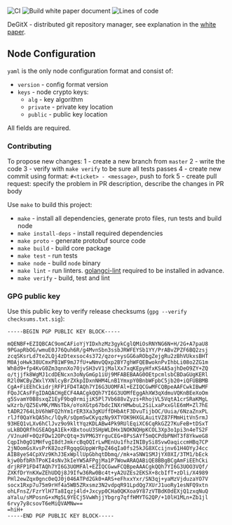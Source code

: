 ![CI](https://github.com/cqfn/degitx/workflows/CI/badge.svg?branch=master&event=push)
![Build white paper document](https://github.com/cqfn/degitx/workflows/Build%20white%20paper%20document/badge.svg)
![Lines of code](https://img.shields.io/tokei/lines/github/cqfn/degitx)


DeGitX - distributed git repository manager, see explanation in the [white paper](https://central.artipie.com/degit/wp/white-paper-latest.pdf).

## Node Configuration

`yaml` is the only node configuration format and consist of: 

 - `version` - config format version
 - `keys` - node crypto keys:
   - `alg` - key algorithm
   - `private` - private key location
   - `public` - public key location
   
All fields are required. 

<!--
@todo #25:30min Analyze projects and consensus algorithms above,
 extract summary and refernces, add to white paper. For projects:
 find white paper or other document, and extract summary from it.

Consensus algorithms:
 - http://www.cs.yale.edu/homes/aspnes/pinewiki/Paxos.html
 - https://en.wikipedia.org/wiki/Paxos_algorithm
 - https://raft.github.io/

Projects
 - [etcd](https://etcd.io/)
 - [brig](https://github.com/sahib/brig)

-->

### Contributing

To propose new changes:
 1 - create a new branch from `master`
 2 - write the code
 3 - verify with `make verify` to be sure all tests passes
 4 - create new commit using format: `#<ticket> - <message>`, push to fork
 5 - create pull request: specify the problem in PR description, describe the changes
 in PR body
 
Use `make` to build this project:
 - `make` - install all dependencies, generate proto files, run tests and build node
 - `make install-deps` - install required dependencies
 - `make proto` - generate protobuf source code
 - `make build` - build core package
 - `make test` - run tests
 - `make node` - build `node` binary
 - `make lint` - run linters. [golangci-lint](https://golangci-lint.run/) required to be installed in advance.
 - `make verify` - build, test and lint

### GPG public key

Use this public key to verify release checksums (`gpg --verify checksums.txt.sig`):
```
-----BEGIN PGP PUBLIC KEY BLOCK-----

mQENBF+EZIQBCAC9omCAFioYjYIDxhzMz3gykCglQMiOsRNYNG6N+H/2G+A7paU8
9PGapRbOG/wmuE0J76Quh6R/g4MvnSbn3ssbJRWFEYSb1YY/PrABvZPZF6BQ2zsj
zcqSKsrLd7te2LQj4zDtexsoc4s372/qzor+ysGG6aRObgZejgRu2zBhVUkxsBHT
M0AjoHwk38UCmxPB1WF9mJ7fU+wNmvQQxp2BY7ghWFQEBwoknPvIhbLi08o2ZG1m
Wh8d9+fp4KvG0Zm3qnnXo70jvSH3vV1jMalXx7xqKEpyHfxKS4A5ajhDeO9ZY+ZQ
o/tjjfk8WgMJ1cdDENcxn3oNyGmGp1iUj9MFABEBAAG0OEtpcmlsbCBDaGUgKERl
R2l0WCByZWxlYXNlcyBrZXkpIDxnNHM4LnB1YmxpY0BnbWFpbC5jb20+iQFUBBMB
CgA+FiEEhCkidrjRFP1FD4TAQh7YI6G3UOMFAl+EZIQCGwMFCQBpeAAFCwkIBwMF
FQoJCAsFFgIDAQACHgECF4AACgkQQh7YI6G3UOMfEggAhXW3qXdmuVQKnBEeXoOm
g5SvamY0B8sxqZ1EyF9bq0rmijiK5Pl7Vb688vZyzs+RhojVL5VqtA1crSRaKMgL
wXzrb/QZ5EvMK/MNsTbk/oYoXGtp67bdcINXrHMwbuL2SiLxaPxxGlE6mM+Zl7hE
tADR2764LbV6hWFQ2hYm1rER3Xa3gKUffDHbAtF3DvuTijbOC/Uuia/6NzaZnxPL
rlJf0QaYkQA5hc/lQyR/sQpmSwCKyqzNy9XTYOK9HXGLAuitVZ87FMmHitVn5rmJ
93HEQ1vLXv6hClJvz9o9kltYqzKDLABw4Pk9RUlEqiXC6CqRkGZ27KuFeB+tDSxT
uLkBDQRfhGSEAQgA1Ek+XBxtouU3SHpWLDHx1NOKNQHpKCOL3Xp3o1pi3n4eTS2F
/VJnuHF+0QzFDw12OPcQtq+3VPMG3YrguCEG+8PsSAYf5mQCPdbPNHT3f8YkweG8
CqpIh0gO1MHfvgI8dtJmkrcBqOQIrLwMEnUu1fhzINIBySi8SvwOaqiccmHBq7CP
2jNOomGsXvsPrK82ozFRgqqGUppWrRpZ46qIa0fs25kJG8XCcijnv61H4OYyJ4cc
AIB8yeS4CpXVz9KhJ3ExWpllUpGbhqtDbmq//mk+aSNW1SMJjYX0XI/3TM1/bEck
kjw0bfbRhTPoKI4sNv3kIeYW5AFPgjMa1P7WowARAQABiQE8BBgBCgAmFiEEhCki
drjRFP1FD4TAQh7YI6G3UOMFAl+EZIQCGwwFCQBpeAAACgkQQh7YI6G3UOO3VQf/
ZXKfDrYnKXwZEhUDQj8J9Ifw36Rw0Bc4t+yA2UZEs2EKSX+8cbIfT+zDli/X4989
PHl2ewZqx0gnc0eQJ0j046ATPd2Gk0+ARS+eFhxxYxr/SN3qj+yaMzVjduzaYO7V
socx1Rxp7u75m9rHf4a5WB5ZRxsmz3N2vdpqR91LpdQg7XUrJ1uoRy1esNFQ9xtn
ohLFnsZ/FzrYlH7Ta8Iqzj4ld+Jxcyp0CHa0QKXoa9Y87zVTBdK0dEXjQ1zxqNuQ
aYalu/sMPosnG+xMg5L9YECj5VwWhjjYbgrg7qffHMYTG2QP/+10lH1MLn+Zb1jl
6rvy7y8csovT6eMiQVAMNw==
=hiH+
-----END PGP PUBLIC KEY BLOCK-----
```
